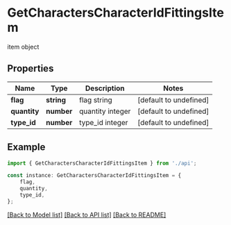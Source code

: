 # GetCharactersCharacterIdFittingsItem

item object

## Properties

Name | Type | Description | Notes
------------ | ------------- | ------------- | -------------
**flag** | **string** | flag string | [default to undefined]
**quantity** | **number** | quantity integer | [default to undefined]
**type_id** | **number** | type_id integer | [default to undefined]

## Example

```typescript
import { GetCharactersCharacterIdFittingsItem } from './api';

const instance: GetCharactersCharacterIdFittingsItem = {
    flag,
    quantity,
    type_id,
};
```

[[Back to Model list]](../README.md#documentation-for-models) [[Back to API list]](../README.md#documentation-for-api-endpoints) [[Back to README]](../README.md)
